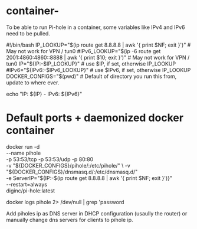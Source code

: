# container-

To be able to run Pi-hole in a container, some variables like IPv4 and IPv6 need to be pulled.

#!/bin/bash
IP_LOOKUP="$(ip route get 8.8.8.8 | awk '{ print $NF; exit }')"  # May not work for VPN / tun0
#IPv6_LOOKUP="$(ip -6 route get 2001:4860:4860::8888 | awk '{ print $10; exit }')"  # May not work for VPN / tun0
IP="${IP:-$IP_LOOKUP}"  # use $IP, if set, otherwise IP_LOOKUP
#IPv6="${IPv6:-$IPv6_LOOKUP}"  # use $IPv6, if set, otherwise IP_LOOKUP
DOCKER_CONFIGS="$(pwd)"  # Default of directory you run this from, update to where ever.

echo "IP: ${IP} - IPv6: ${IPv6}"

# Default ports + daemonized docker container
docker run -d \
    --name pihole \
    -p 53:53/tcp -p 53:53/udp -p 80:80 \
    -v "${DOCKER_CONFIGS}/pihole/:/etc/pihole/" \
    -v "${DOCKER_CONFIGS}/dnsmasq.d/:/etc/dnsmasq.d/" \
    -e ServerIP="${IP:-$(ip route get 8.8.8.8 | awk '{ print $NF; exit }')}" \
    --restart=always \
    diginc/pi-hole:latest

docker logs pihole 2> /dev/null | grep 'password

Add piholes ip as DNS server in DHCP configuration (usaully the router) or manually change dns servers for clients to pihole ip.


